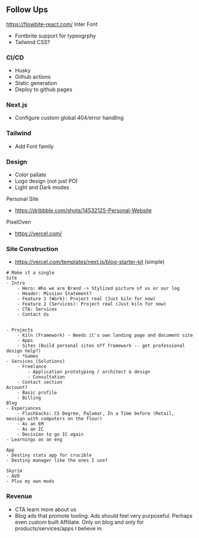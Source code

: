 ## Follow Ups
https://flowbite-react.com/
Inter Font
- Fontbrite support for typeogrphy
- Tailwind CSS? 

### CI/CD

- Husky
- Github actions
- Static generation
- Deploy to github pages

### Next.js

- Configure custom global 404/error handling

### Tailwind

- Add Font family

### Design

- Color pallate
- Logo design (not just PO)
- Light and Dark modes

Personal Site
- https://dribbble.com/shots/14532125-Personal-Website 

PixelOven
- https://vercel.com/

### Site Construction

- https://vercel.com/templates/next.js/blog-starter-kit (simple)

```
# Make it a single
Site
- Intro
    - Hero: Who we are Brand -> Stylized picture of us or our log
    - Header: Mission Statement?
    - Feature 1 (Work): Project real (Just kiln for now)
    - Feature 2 (Services): Project real (Just kiln for now)
    - CTA: Services
    - Contact Us


- Projects
    - Kiln (Framework) - Needs it's own landing page and document site
    - Apps
    - Sites (Build personal sites off framework -- get professional design help?)
    - *Games
- Services (Solutions)
    - Freelance
        - Application prototyping / architect & design
        - Consultation
    - Contact section
Account?
    - Basic profile
    - Billing
Blog
- Experiances
    - Flashbacks: CS Degree, Palomar, In a Time before (Retail, messign with computers on the flour)
    - As an EM
    - As an IC
    - Decision to go IC again
- Learnings as an eng

App
- Destiny stats app for crucible
- Destiny manager like the ones I use?

Skyrim
- AVO
- Plus my own mods

```

### Revenue

- CTA learn more about us
- Blog ads that promote tooling. Ads should feel very purposeful. Perhaps even custom built Affiliate. Only on blog and only for products/services/apps I believe in.

